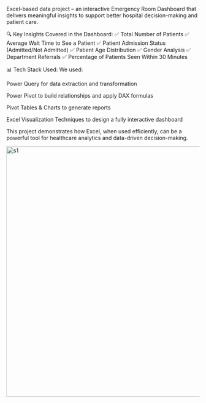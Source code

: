 Excel-based data project – an interactive Emergency Room Dashboard that delivers meaningful insights to support better hospital decision-making and patient care.

🔍 Key Insights Covered in the Dashboard:
✅ Total Number of Patients
✅ Average Wait Time to See a Patient
✅ Patient Admission Status (Admitted/Not Admitted)
✅ Patient Age Distribution
✅ Gender Analysis
✅ Department Referrals
✅ Percentage of Patients Seen Within 30 Minutes

📊 Tech Stack Used:
We used:

Power Query for data extraction and transformation

Power Pivot to build relationships and apply DAX formulas

Pivot Tables & Charts to generate reports

Excel Visualization Techniques to design a fully interactive dashboard

This project demonstrates how Excel, when used efficiently, can be a powerful tool for healthcare analytics and data-driven decision-making.



<img width="1443" height="652" alt="s1" src="https://github.com/user-attachments/assets/60fe23a7-dcb2-4680-864e-c5ffd49959c1" />

